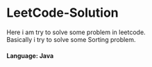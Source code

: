 # LeetCode-Solution
<p>Here i am try to solve some problem in leetcode.<br>Basically i try to solve some Sorting problem.<br></p>
<h4>Language: Java<h/4>
